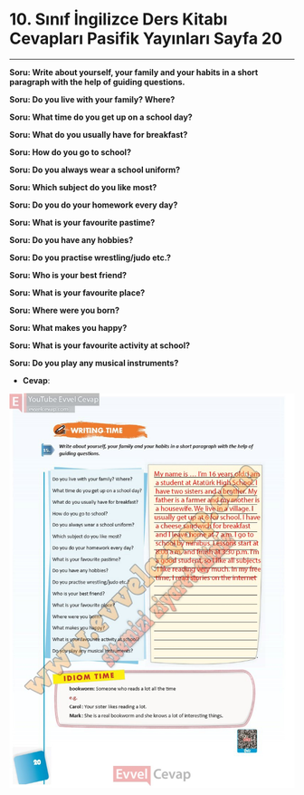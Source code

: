 # 10. Sınıf İngilizce Ders Kitabı Cevapları Pasifik Yayınları Sayfa 20

---

**Soru: Write about yourself, your family and your habits in a short paragraph with the help of guiding questions.**

**Soru: Do you live with your family? Where?**

**Soru: What time do you get up on a school day?**

**Soru: What do you usually have for breakfast?**

**Soru: How do you go to school?**

**Soru: Do you always wear a school uniform?**

**Soru: Which subject do you like most?**

**Soru: Do you do your homework every day?**

**Soru: What is your favourite pastime?**

**Soru: Do you have any hobbies?**

**Soru: Do you practise wrestling/judo etc.?**

**Soru: Who is your best friend?**

**Soru: What is your favourite place?**

**Soru: Where were you born?**

**Soru: What makes you happy?**

**Soru: What is your favourite activity at school?**

**Soru: Do you play any musical instruments?**

-   **Cevap**:

![Image 1](./image_1.jpg)